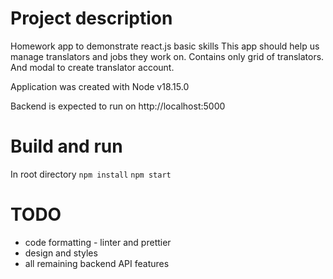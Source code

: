 # Project description
Homework app to demonstrate react.js basic skills
This app should help us manage translators and jobs they work on. 
Contains only grid of translators. And modal to create translator account.

Application was created with Node v18.15.0

Backend is expected to run on http://localhost:5000

# Build and run
In root directory
`npm install`
`npm start`

# TODO
- code formatting - linter and prettier
- design and styles
- all remaining backend API features 